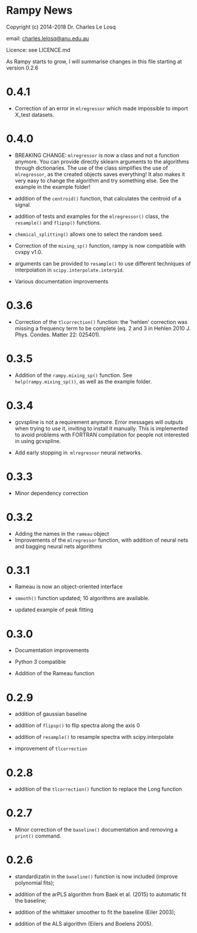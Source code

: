 # Rampy News

Copyright (c) 2014-2018 Dr. Charles Le Losq

email: charles.lelosq@anu.edu.au

Licence: see LICENCE.md

As Rampy starts to grow, I will summarise changes in this file starting at version 0.2.6

# 0.4.1

- Correction of an error in `mlregressor` which made impossible to import X_test datasets.

# 0.4.0

- BREAKING CHANGE: `mlregressor` is now a class and not a function anymore. You can provide directly sklearn arguments to the algorithms through dictionaries.
  The use of the class simplifies the use of `mlregressor`, as the created objects saves everything!
  It also makes it very easy to change the algorithm and try something else. See the example in the example folder!

- addition of the `centroid()` function, that calculates the centroid of a signal.

- addition of tests and examples for the `mlregressor()` class, the `resample()` and `flipsp()` functions.

- `chemical_splitting()` allows one to select the random seed.

- Correction of the `mixing_sp()` function, rampy is now compatible with cvxpy v1.0.

- arguments can be provided to `resample()` to use different techniques of interpolation in `scipy.interpolate.interp1d`.

- Various documentation improvements

# 0.3.6

- Correction of the `tlcorrection()` function: the 'hehlen' correction was missing a frequency term to be complete (eq. 2 and 3 in Hehlen 2010 J. Phys. Condes. Matter 22: 025401).

# 0.3.5

- Addition of the `rampy.mixing_sp()` function. See `help(rampy.mixing_sp())`, as well as the example folder.

# 0.3.4

- gcvspline is not a requirement anymore. Error messages will outputs when trying to use it, inviting to install it manually. This is implemented to avoid problems with FORTRAN compilation for people not interested in using gcvspline.

- Add early stopping in` mlregressor` neural networks.

# 0.3.3

- Minor dependency correction

# 0.3.2

- Adding the names in the `rameau` object
- Improvements of the `mlregressor` function, with addition of neural nets and bagging neural nets algorithms

# 0.3.1

- Rameau is now an object-oriented interface

- `smooth()` function updated; 10 algorithms are available.

- updated example of peak fitting

# 0.3.0

- Documentation improvements

- Python 3 compatible

- Addition of the Rameau function

# 0.2.9

- addition of gaussian baseline

- addition of `flipsp()` to flip spectra along the axis 0

- addition of `resample()` to resample spectra with scipy.interpolate

- improvement of `tlcorrection`

# 0.2.8

- addition of the `tlcorrection()` function to replace the Long function

# 0.2.7

- Minor correction of the `baseline()` documentation and removing a `print()` command.

# 0.2.6

- standardizatin in the `baseline()` function is now included (improve polynomial fits);

- addition of the arPLS algorithm from Baek et al. (2015) to automatic fit the baseline;

- addition of the whittaker smoother to fit the baseline (Eiler 2003);

- addition of the ALS algorithm (Eilers and Boelens 2005).
